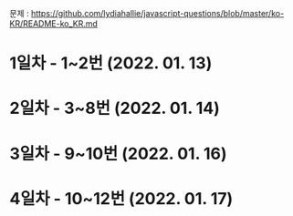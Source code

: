 문제 : https://github.com/lydiahallie/javascript-questions/blob/master/ko-KR/README-ko_KR.md

# 1일차 - 1~2번 (2022. 01. 13)
# 2일차 - 3~8번 (2022. 01. 14)
# 3일차 - 9~10번 (2022. 01. 16)
# 4일차 - 10~12번 (2022. 01. 17)
